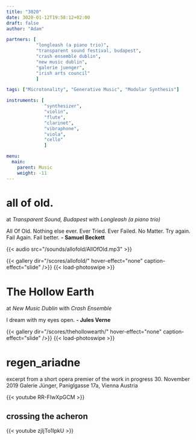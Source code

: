 ```yaml
---
title: "3020"
date: 3020-01-12T19:58:12+02:00
draft: false
author: "Adam"

partners: [
           "longleash (a piano trio)",
           "transparent sound festival, budapest",
           "crash ensemble dublin",
           "new music dublin",
           "galerie juenger",
           "irish arts council"
           ]

tags: ["Microtonality", "Generative Music", "Modular Synthesis"]

instruments: [
              "synthesizer", 
              "violin",
              "flute",
              "clarinet",
              "vibraphone",
              "viola",
              "cello"
              ]

menu:
  main:
    parent: Music
    weight: -11
---
```


all of old.
===========
at *Transparent Sound, Budapest* with *Longleash (a piano trio)*

All Of Old. Nothing else ever. Ever Tried. Ever Failed. No Matter.
Try again. Fail Again. Fail better. **- Samuel Beckett**

{{< audio src="/sounds/allofold/AllOfOld.mp3" >}}

{{< gallery dir="/scores/allofold/" hover-effect="none" caption-effect="slide" />}} {{< load-photoswipe >}}


The Hollow Earth
================
at *New Music Dublin* with *Crash Ensemble*

I dream with my eyes open. **- Jules Verne**

{{< gallery dir="/scores/thehollowearth/" hover-effect="none" caption-effect="slide" />}} {{< load-photoswipe >}}



regen_ariadne
=============

excerpt from a short opera
premier of the work in progress
30. November 2019
Galerie Jünger, Paniglgasse 17a, Vienna Austria


{{< youtube RR-FIwXpGCM >}}


crossing the acheron
--------------------


{{< youtube zjIjTo1IpkU >}}



